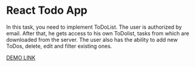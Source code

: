 # React Todo App

In this task, you need to implement ToDoList.
The user is authorized by email. After that, he gets access to his own ToDolist, tasks from which are downloaded from the server.
The user also has the ability to add new ToDos, delete, edit and filter existing ones.

[DEMO LINK](https://Svitlana-Yudina.github.io/react_todo-app-with-api/)

